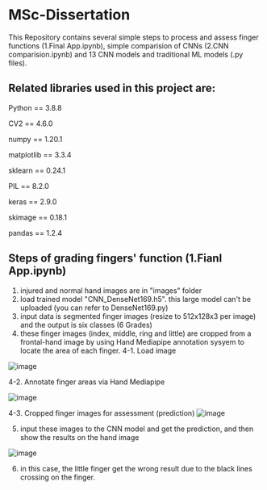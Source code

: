 # MSc-Dissertation

This Repository contains several simple steps to process and assess finger functions (1.Final App.ipynb), simple comparision of CNNs (2.CNN comparision.ipynb) and 13 CNN models and traditional ML models (.py files).

## Related libraries used in this project are: 

Python == 3.8.8

CV2 == 4.6.0

numpy == 1.20.1

matplotlib == 3.3.4

sklearn == 0.24.1

PIL == 8.2.0

keras == 2.9.0

skimage == 0.18.1

pandas == 1.2.4

## Steps of grading fingers' function (1.Fianl App.ipynb)
1. injured and normal hand images are in "images" folder
2. load trained model "CNN_DenseNet169.h5". this large model can't be uploaded (you can refer to DenseNet169.py)
3. input data is segmented finger images (resize to 512x128x3 per image) and the output is six classes (6 Grades)
4. these finger images (index, middle, ring and little) are cropped from a frontal-hand image by using Hand Mediapipe annotation sysyem to locate the area of each finger.
4-1. Load image

![image](https://user-images.githubusercontent.com/26786836/197940287-2366b6fe-2e9b-4200-ae16-37d26cc66c86.png)

4-2. Annotate finger areas via Hand Mediapipe

![image](https://user-images.githubusercontent.com/26786836/197940451-0e84ae4d-94bc-4308-878c-2f67ceab1f19.png)

4-3. Cropped finger images for assessment (prediction)
![image](https://user-images.githubusercontent.com/26786836/197940585-a3992391-1cea-45d4-af0a-f955dec6327f.png)

5. input these images to the CNN model and get the prediction, and then show the results on the hand image

![image](https://user-images.githubusercontent.com/26786836/197940817-801bb189-c619-4c62-b8f1-36a32bcd6032.png)

6. in this case, the little finger get the wrong result due to the black lines crossing on the finger.


